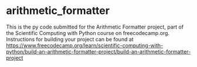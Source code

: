 # arithmetic_formatter
This is the py code submitted for the Arithmetic Formatter project, part of the Scientific Computing with Python course on freecodecamp.org.
Instructions for building your project can be found at https://www.freecodecamp.org/learn/scientific-computing-with-python/build-an-arithmetic-formatter-project/build-an-arithmetic-formatter-project
